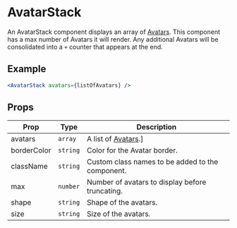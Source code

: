 # AvatarStack

An AvatarStack component displays an array of [Avatars](../Avatar). This component has a max number of Avatars it will render. Any additional Avatars will be consolidated into a `+` counter that appears at the end.

## Example

```jsx
<AvatarStack avatars={listOfAvatars} />
```

## Props

| Prop | Type | Description |
| --- | --- | --- |
| avatars | `array` | A list of [Avatars](../Avatar).]
| borderColor | `string` | Color for the Avatar border. |
| className | `string` | Custom class names to be added to the component. |
| max | `number` | Number of avatars to display before truncating. |
| shape | `string` | Shape of the avatars. |
| size | `string` | Size of the avatars. |
